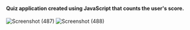 <h4>Quiz application created using JavaScript that counts the user's score.</h4>

![Screenshot (487)](https://github.com/juyalyogesh/Quiz-App/assets/140688498/0c752258-6a84-4bb2-b9e6-3a8017bf7a55)
![Screenshot (488)](https://github.com/juyalyogesh/Quiz-App/assets/140688498/f09df445-cc86-4831-9b9f-d406122ce812)
